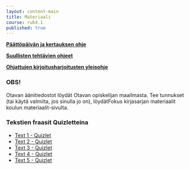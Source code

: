 ```yaml
---
layout: content-main
title: Materiaali
course: rub4.1
published: true
---
```

**[Päättöpäivän ja kertauksen ohje](/media/rub4/Lukuohje.pdf)**

**[Suullisten tehtävien ohjeet](/media/rub5/Suullisen_ohjeet.pdf)**

**[Ohjattujen kirjoitusharjoitusten yleisohje](/media/rub3/OKH_ohje.pdf)**

### OBS!
Otavan äänitiedostot löydät Otavan opiskelijan maailmasta. Tee tunnukset (tai käytä valmiita, jos sinulla jo on), löydätFokus kirjasarjan materiaalit koulun materiaalit-sivulta.

### Tekstien fraasit Quizletteina

- [Text 1 - Quizlet](https://quizlet.com/_6xgs1z)
- [Text 2 - Quizlet](https://quizlet.com/_6xiy1m)
- [Text 3 - Quizlet](https://quizlet.com/_6xiygb)
- [Text 4 - Quizlet](https://quizlet.com/_6xiyys)
- [Text 5 - Quizlet](https://quizlet.com/_6xiz8u)
